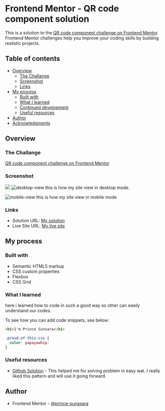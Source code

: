 # Frontend Mentor - QR code component solution

This is a solution to the [QR code component challenge on Frontend Mentor](https://www.frontendmentor.io/challenges/qr-code-component-iux_sIO_H). Frontend Mentor challenges help you improve your coding skills by building realistic projects. 

## Table of contents

- [Overview](#overview)
  - [The Challange](#challange)
  - [Screenshot](#screenshot)
  - [Links](#links)
- [My process](#my-process)
  - [Built with](#built-with)
  - [What I learned](#what-i-learned)
  - [Continued development](#continued-development)
  - [Useful resources](#useful-resources)
- [Author](#author)
- [Acknowledgments](#acknowledgments)

## Overview

### The Challange

[QR code component challenge on Frontend Mentor](https://www.frontendmentor.io/challenges/qr-code-component-iux_sIO_H)

### Screenshot

![](./screenshot.jpg)
![desktop-view](https://user-images.githubusercontent.com/90463004/215085849-2631d1e2-f7d5-401b-a38a-3252a002afa1.png)
this is how my site view in desktop mode.

![mobile-view](https://user-images.githubusercontent.com/90463004/215085754-73d4b4f7-332b-4927-94fe-55f04c706f4c.png)
this is how my site view in mobile mode


### Links

- Solution URL: [My solution](https://github.com/prince-sunasara/frontend-mentor-challange-1)
- Live Site URL: [My live site](https://eclectic-babka-40e2a8.netlify.app/)

## My process

### Built with

- Semantic HTML5 markup
- CSS custom properties
- Flexbox
- CSS Grid

### What I learned

here i learned how to code in such a good way so other can easily understand our codes.

To see how you can add code snippets, see below:

```html
<h1>I'm Prince Sunsara</h1>
```
```css
.proud-of-this-css {
  color: papayawhip;
}
```

### Useful resources

- [Github Solution](https://github.com/mgaroz/frontend-mentor) - This helped me for solving problem in easy wat. I really liked this pattern and will use it going forward.

## Author

- Frontend Mentor - [@prince-sunasara](https://www.frontendmentor.io/profile/prince-sunasara)
